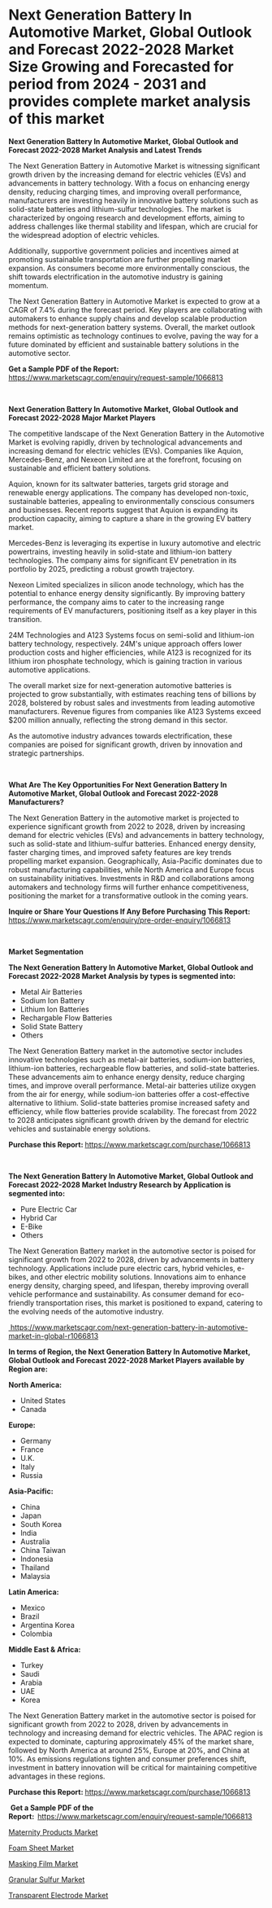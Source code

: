 <p><h1>Next Generation Battery In Automotive Market, Global Outlook and Forecast 2022-2028 Market Size Growing and Forecasted for period from 2024 - 2031 and provides complete market analysis of this market</h1></p><p><strong>Next Generation Battery In Automotive Market, Global Outlook and Forecast 2022-2028 Market Analysis and Latest Trends</strong></p>
<p><p>The Next Generation Battery in Automotive Market is witnessing significant growth driven by the increasing demand for electric vehicles (EVs) and advancements in battery technology. With a focus on enhancing energy density, reducing charging times, and improving overall performance, manufacturers are investing heavily in innovative battery solutions such as solid-state batteries and lithium-sulfur technologies. The market is characterized by ongoing research and development efforts, aiming to address challenges like thermal stability and lifespan, which are crucial for the widespread adoption of electric vehicles.</p><p>Additionally, supportive government policies and incentives aimed at promoting sustainable transportation are further propelling market expansion. As consumers become more environmentally conscious, the shift towards electrification in the automotive industry is gaining momentum. </p><p>The Next Generation Battery in Automotive Market is expected to grow at a CAGR of 7.4% during the forecast period. Key players are collaborating with automakers to enhance supply chains and develop scalable production methods for next-generation battery systems. Overall, the market outlook remains optimistic as technology continues to evolve, paving the way for a future dominated by efficient and sustainable battery solutions in the automotive sector.</p></p>
<p><strong>Get a Sample PDF of the Report:&nbsp;</strong> <a href="https://www.marketscagr.com/enquiry/request-sample/1066813">https://www.marketscagr.com/enquiry/request-sample/1066813</a></p>
<p>&nbsp;</p>
<p><strong>Next Generation Battery In Automotive Market, Global Outlook and Forecast 2022-2028 Major Market Players</strong></p>
<p><p>The competitive landscape of the Next Generation Battery in the Automotive Market is evolving rapidly, driven by technological advancements and increasing demand for electric vehicles (EVs). Companies like Aquion, Mercedes-Benz, and Nexeon Limited are at the forefront, focusing on sustainable and efficient battery solutions.</p><p>Aquion, known for its saltwater batteries, targets grid storage and renewable energy applications. The company has developed non-toxic, sustainable batteries, appealing to environmentally conscious consumers and businesses. Recent reports suggest that Aquion is expanding its production capacity, aiming to capture a share in the growing EV battery market.</p><p>Mercedes-Benz is leveraging its expertise in luxury automotive and electric powertrains, investing heavily in solid-state and lithium-ion battery technologies. The company aims for significant EV penetration in its portfolio by 2025, predicting a robust growth trajectory.</p><p>Nexeon Limited specializes in silicon anode technology, which has the potential to enhance energy density significantly. By improving battery performance, the company aims to cater to the increasing range requirements of EV manufacturers, positioning itself as a key player in this transition.</p><p>24M Technologies and A123 Systems focus on semi-solid and lithium-ion battery technology, respectively. 24M's unique approach offers lower production costs and higher efficiencies, while A123 is recognized for its lithium iron phosphate technology, which is gaining traction in various automotive applications.</p><p>The overall market size for next-generation automotive batteries is projected to grow substantially, with estimates reaching tens of billions by 2028, bolstered by robust sales and investments from leading automotive manufacturers. Revenue figures from companies like A123 Systems exceed $200 million annually, reflecting the strong demand in this sector.</p><p>As the automotive industry advances towards electrification, these companies are poised for significant growth, driven by innovation and strategic partnerships.</p></p>
<p>&nbsp;</p>
<p><strong>What Are The Key Opportunities For Next Generation Battery In Automotive Market, Global Outlook and Forecast 2022-2028 Manufacturers?</strong></p>
<p><p>The Next Generation Battery in the automotive market is projected to experience significant growth from 2022 to 2028, driven by increasing demand for electric vehicles (EVs) and advancements in battery technology, such as solid-state and lithium-sulfur batteries. Enhanced energy density, faster charging times, and improved safety features are key trends propelling market expansion. Geographically, Asia-Pacific dominates due to robust manufacturing capabilities, while North America and Europe focus on sustainability initiatives. Investments in R&D and collaborations among automakers and technology firms will further enhance competitiveness, positioning the market for a transformative outlook in the coming years.</p></p>
<p><strong>Inquire or Share Your Questions If Any Before Purchasing This Report:</strong> <a href="https://www.marketscagr.com/enquiry/pre-order-enquiry/1066813">https://www.marketscagr.com/enquiry/pre-order-enquiry/1066813</a></p>
<p>&nbsp;</p>
<p><strong>Market Segmentation</strong></p>
<p><strong>The Next Generation Battery In Automotive Market, Global Outlook and Forecast 2022-2028 Market Analysis by types is segmented into:</strong></p>
<p><ul><li>Metal Air Batteries</li><li>Sodium Ion Battery</li><li>Lithium Ion Batteries</li><li>Rechargable Flow Batteries</li><li>Solid State Battery</li><li>Others</li></ul></p>
<p><p>The Next Generation Battery market in the automotive sector includes innovative technologies such as metal-air batteries, sodium-ion batteries, lithium-ion batteries, rechargeable flow batteries, and solid-state batteries. These advancements aim to enhance energy density, reduce charging times, and improve overall performance. Metal-air batteries utilize oxygen from the air for energy, while sodium-ion batteries offer a cost-effective alternative to lithium. Solid-state batteries promise increased safety and efficiency, while flow batteries provide scalability. The forecast from 2022 to 2028 anticipates significant growth driven by the demand for electric vehicles and sustainable energy solutions.</p></p>
<p><strong>Purchase this Report:&nbsp;</strong><a href="https://www.marketscagr.com/purchase/1066813">https://www.marketscagr.com/purchase/1066813</a></p>
<p>&nbsp;</p>
<p><strong>The Next Generation Battery In Automotive Market, Global Outlook and Forecast 2022-2028 Market Industry Research by Application is segmented into:</strong></p>
<p><ul><li>Pure Electric Car</li><li>Hybrid Car</li><li>E-Bike</li><li>Others</li></ul></p>
<p><p>The Next Generation Battery market in the automotive sector is poised for significant growth from 2022 to 2028, driven by advancements in battery technology. Applications include pure electric cars, hybrid vehicles, e-bikes, and other electric mobility solutions. Innovations aim to enhance energy density, charging speed, and lifespan, thereby improving overall vehicle performance and sustainability. As consumer demand for eco-friendly transportation rises, this market is positioned to expand, catering to the evolving needs of the automotive industry.</p></p>
<p><a href="https://www.marketscagr.com/next-generation-battery-in-automotive-market-in-global-r1066813">&nbsp;https://www.marketscagr.com/next-generation-battery-in-automotive-market-in-global-r1066813</a></p>
<p><strong>In terms of Region, the Next Generation Battery In Automotive Market, Global Outlook and Forecast 2022-2028 Market Players available by Region are:</strong></p>
<p>
    <p> <strong> North America: </strong>
        <ul>
            <li>United States</li>
            <li>Canada</li>
        </ul>
        </p> 
    <p> <strong> Europe: </strong>
        <ul>
            <li>Germany</li>
            <li>France</li>
            <li>U.K.</li>
            <li>Italy</li>
            <li>Russia</li>
        </ul>
        </p> 
    <p> <strong> Asia-Pacific: </strong>
        <ul>
            <li>China</li>
            <li>Japan</li>
            <li>South Korea</li>
            <li>India</li>
            <li>Australia</li>
            <li>China Taiwan</li>
            <li>Indonesia</li>
            <li>Thailand</li>
            <li>Malaysia</li>
        </ul>
        </p> 
    <p> <strong> Latin America: </strong>
        <ul>
            <li>Mexico</li>
            <li>Brazil</li>
            <li>Argentina Korea</li>
            <li>Colombia</li>
        </ul>
        </p> 
    <p> <strong> Middle East & Africa: </strong>
        <ul>
            <li>Turkey</li>
            <li>Saudi</li>
            <li>Arabia</li>
            <li>UAE</li>
            <li>Korea</li>
        </ul>
    </p>
    </p>
<p><p>The Next Generation Battery market in the automotive sector is poised for significant growth from 2022 to 2028, driven by advancements in technology and increasing demand for electric vehicles. The APAC region is expected to dominate, capturing approximately 45% of the market share, followed by North America at around 25%, Europe at 20%, and China at 10%. As emissions regulations tighten and consumer preferences shift, investment in battery innovation will be critical for maintaining competitive advantages in these regions.</p></p>
<p><strong>Purchase this Report: </strong><a href="https://www.marketscagr.com/purchase/1066813">https://www.marketscagr.com/purchase/1066813</a></p>
<p>&nbsp;<strong>Get a Sample PDF of the Report:&nbsp;&nbsp;</strong><a href="https://www.marketscagr.com/enquiry/request-sample/1066813">https://www.marketscagr.com/enquiry/request-sample/1066813</a></p>
<p><strong></strong></p>
<p><p><a href="https://www.linkedin.com/pulse/strategic-market-insights-navigating-global-maternity-sgplc?trackingId=TKy99zaxS1ep87YQtTv2iw%3D%3D">Maternity Products Market</a></p><p><a href="https://medium.com/@mintal14046644/the-global-foam-sheet-market-is-expected-to-witness-a-compound-annual-growth-rate-cagr-of-6-2-54caaec4b722">Foam Sheet Market</a></p><p><a href="https://medium.com/@mintal14046644/the-global-masking-film-market-is-projected-to-experience-an-annual-growth-rate-of-4-7-3e3dbfc3a2d8">Masking Film Market</a></p><p><a href="https://issuu.com/reportprime-2/docs/granular-sulfur-market-size-2030.pp_4f087bd218aba4">Granular Sulfur Market</a></p><p><a href="https://www.linkedin.com/pulse/transparent-electrode-market-indicators-size-regional-breakdown-qwiec?trackingId=YNX9Q3A0Twa8tbzNCD%2F4Og%3D%3D">Transparent Electrode Market</a></p></p>